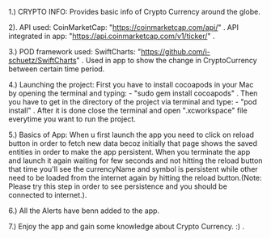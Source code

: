 1.) CRYPTO INFO: Provides basic info of Crypto Currency around the globe.

2). API used:
    CoinMarketCap:  "https://coinmarketcap.com/api/" .
    API integrated in app:  "https://api.coinmarketcap.com/v1/ticker/" .

3.) POD framework used:
    SwiftCharts: "https://github.com/i-schuetz/SwiftCharts" .
    Used in app to show the change in CryptoCurrency between certain time period.
    
4.) Launching the project:
    First you have to install cocoapods in your Mac by opening the terminal and typing:
       -  "sudo gem install cocoapods" .
    Then you have to get in the directory of the project via terminal and type:
        -  "pod install" .
    After it is done close the terminal and open ".xcworkspace" file everytime you want to run the project.
    
5.) Basics of App:
    When u first launch the app you need to click on reload button in order to fetch new data becoz initially that page shows the saved entities in order to make the app persistent.
    When you terminate the app and launch it again waiting for few seconds and not hitting the reload button that time you'll see the currencyName and symbol is persistent while other need to be loaded from the internet again by hitting the reload button.(Note: Please try this step in order to see persistence and you should be connected to internet.).

6.) All the Alerts have benn added to the app.

7.) Enjoy the app and gain some knowledge about Crypto Currency. :) .
